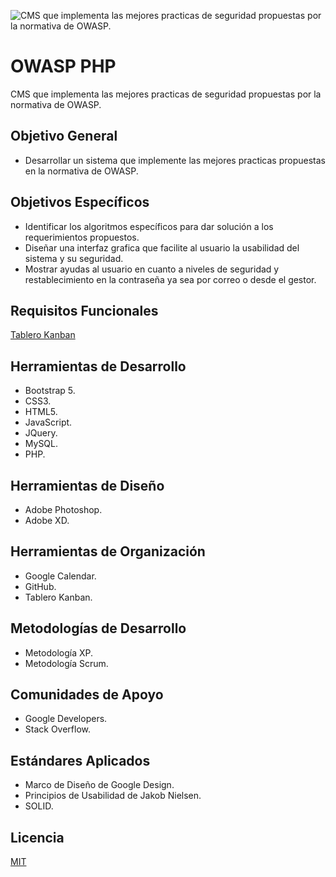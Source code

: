 ![CMS que implementa las mejores practicas de seguridad propuestas por la normativa de OWASP.](https://i.pinimg.com/originals/c4/91/a4/c491a4a7f2c220604952751018e781ac.png)

# OWASP PHP
CMS que implementa las mejores practicas de seguridad propuestas por la normativa de OWASP.

## Objetivo General
 - Desarrollar un sistema que implemente las mejores practicas propuestas en la normativa de OWASP.
 
## Objetivos Específicos

 - Identificar los algoritmos específicos para dar solución a los requerimientos propuestos.
 - Diseñar una interfaz grafica que facilite al usuario la usabilidad del sistema y su seguridad.
 - Mostrar ayudas al usuario en cuanto a niveles de seguridad y restablecimiento en la contraseña ya sea por correo o desde el gestor.

## Requisitos Funcionales                                  
[Tablero Kanban](https://github.com/OsmanJimenez/OWASP_PHP/projects/1)


## Herramientas de Desarrollo

 - Bootstrap 5.
 - CSS3.
 - HTML5.
 - JavaScript.
 - JQuery.
 - MySQL.
 - PHP.


## Herramientas de Diseño

 - Adobe Photoshop.
 - Adobe XD.
  
## Herramientas de Organización

- Google Calendar.
 - GitHub.
 - Tablero Kanban.
 
  ## Metodologías de Desarrollo
 
 - Metodología XP.
 - Metodología Scrum.
 
 ##  Comunidades de Apoyo
 
 - Google Developers.
 - Stack Overflow.
 
 ## Estándares Aplicados

 - Marco de Diseño de Google Design.
 - Principios de Usabilidad de Jakob Nielsen.
 - SOLID.
 
 ## Licencia
[MIT](https://choosealicense.com/licenses/mit/)

